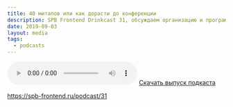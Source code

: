 ```yaml
---
title: 40 митапов или как дорасти до конференции
description: SPB Frontend Drinkcast 31, обсуждаем организацию и программу PiterJS conf
date: 2019-09-03
layout: media
tags:
  - podcasts
---
```


<audio controls>
  <source class="u-audio" preload="auto" src="{{ '/media/SPB-Frontend-Drinkcast-26.mp3' | url }}" type="audio/mpeg">
  <a href="{{ '/media/SPB-Frontend-Drinkcast-31.mp3' | url }}" download>Скачать выпуск подкаста</a>
</audio>
<a href="{{ '/media/SPB-Frontend-Drinkcast-31.mp3' | url }}" download>Скачать выпуск подкаста</a>

https://spb-frontend.ru/podcast/31
